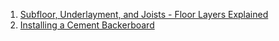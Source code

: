 1. [Subfloor, Underlayment, and Joists - Floor Layers Explained](https://www.thespruce.com/floor-layers-explained-4120153)
2. [Installing a Cement Backerboard](https://www.homedepot.com/c/how_to_install_cement_backer_board_HT_PG_FL)
